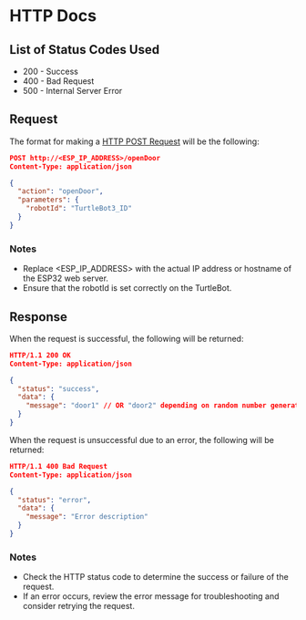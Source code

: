 # HTTP Docs

## List of Status Codes Used

- 200 - Success
- 400 - Bad Request
- 500 - Internal Server Error

## Request

The format for making a [HTTP POST Request](https://developer.mozilla.org/en-US/docs/Web/HTTP/Methods/POST) will be the following:

```json
POST http://<ESP_IP_ADDRESS>/openDoor
Content-Type: application/json

{
  "action": "openDoor",
  "parameters": {
    "robotId": "TurtleBot3_ID"
  }
}
```

### Notes

- Replace <ESP_IP_ADDRESS> with the actual IP address or hostname of the ESP32 web server.
- Ensure that the robotId is set correctly on the TurtleBot.

## Response

When the request is successful, the following will be returned:

```json
HTTP/1.1 200 OK
Content-Type: application/json

{
  "status": "success",
  "data": {
    "message": "door1" // OR "door2" depending on random number generator
  }
}
```

When the request is unsuccessful due to an error, the following will be returned:

```json
HTTP/1.1 400 Bad Request
Content-Type: application/json

{
  "status": "error",
  "data": {
    "message": "Error description"
  }
}
```

### Notes

- Check the HTTP status code to determine the success or failure of the request.
- If an error occurs, review the error message for troubleshooting and consider retrying the request.
